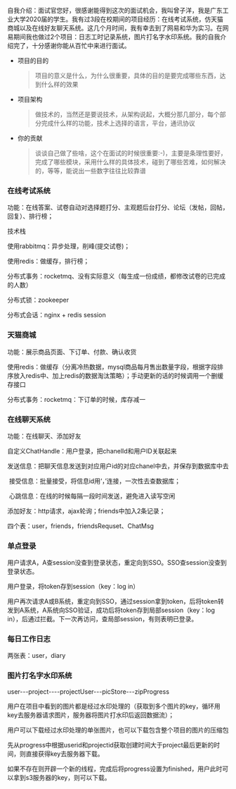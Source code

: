 自我介绍：面试官您好，很感谢能得到这次的面试机会，我叫曾子洋，我是广东工业大学2020届的学生。我有过3段在校期间的项目经历：在线考试系统，仿天猫商城以及在线好友聊天系统。这几个月时间，我有幸去到了网易和华为实习。在网易期间我也做过2个项目：日志工时记录系统，图片打名字水印系统。我的自我介绍完了，十分感谢你能从百忙中来进行面试。

- 项目的目的

  > 项目的意义是什么，为什么很重要，具体的目的是要完成哪些东西，达到什么样的效果

- 项目架构

  > 做技术的，当然还是要说技术，从架构说起，大概分那几部分，每个部分完成什么样的功能，技术上选择的语言，平台，通讯协议

- 你的贡献

  > 谈谈自己做了些啥，这个在面试的时候很重要:-)，主要是条理性要好，完成了哪些模块，采用什么样的具体技术，碰到了哪些苦难，如何解决的，等等，能说出一些数字往往比较靠谱

### 在线考试系统

功能：在线答案、试卷自动对选择题打分、主观题后台打分、论坛（发帖，回帖，回复）、排行榜；

技术栈

使用rabbitmq：异步处理，削峰(提交试卷)；

使用redis：做缓存，排行榜；

分布式事务：rocketmq、没有实际意义（每生成一份成绩，都修改试卷的已完成的人数）

分布式锁：zookeeper

分布式会话：nginx + redis session



### 天猫商城

功能：展示商品页面、下订单、付款、确认收货

使用redis：做缓存（分离冷热数据，mysql商品每月售出数量字段，根据字段排序放入redis中、加上redis的数据淘汰策略）；手动更新的话的时候调用一个删缓存接口

分布式事务：rocketmq：下订单的时候，库存减一



### 在线聊天系统

功能：在线聊天、添加好友

自定义ChatHandle：用户登录，把chanelId和用户ID关联起来

​									 发送信息：把聊天信息发送到对应用户id的对应chanel中去，并保存到数据库中去

​									 接受信息：批量接受，将信息id用‘，’连接，一次性去查数据库；

​									 心跳信息：在线的时候每隔一段时间发送，避免进入读写空闲

添加好友：http请求，ajax轮询；friends中加入2条记录；

四个表：user，friends，friendsRequset、ChatMsg



### 单点登录

用户请求A，A查session没查到登录状态，重定向到SSO。SSO查session没查到登录状态。

用户登录，将token存到session（key：log in）

用户再次请求A或B系统，重定向到SSO，通过session拿到token，后将token转发到A系统，A系统向SSO验证，成功后将token存到局部session（key：log in），后通过拦截。下一次再访问，查局部session，有则表明已登录。



### 每日工作日志

两张表：user，diary

### 图片打名字水印系统

user---project----projectUser---picStore---zipProgress

用户在项目中看到的图片都是经过水印处理的（获取到多个图片的key，循环用key去服务器请求图片，服务器将图片打水印后返回数据流）；

用户可以下载经过水印处理的单张图片，也可以下载包含整个项目的图片的压缩包

先从progress中根据userid和projectid获取创建时间大于project最后更新的时间，则直接获得key去服务器下载。

如果不存在则开辟一个新的线程，完成后将progress设置为finished，用户此时可以拿到s3服务器的key，则可以下载。